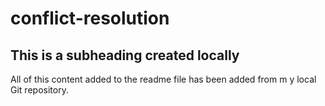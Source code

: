 # conflict-resolution

## This is a subheading created locally

All of this content added to the readme file has been added from m y local Git repository.
